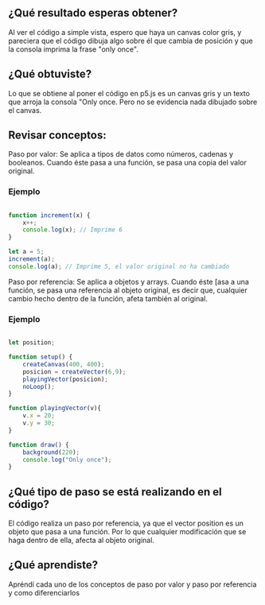 ## ¿Qué resultado esperas obtener?

Al ver el código a simple vista, espero que haya un canvas color gris, y pareciera que el código dibuja algo sobre él 
que cambia de posición y que la consola imprima la frase "only once". 

## ¿Qué obtuviste?

Lo que se obtiene al poner el código en p5.js es un canvas gris y un texto que arroja la consola "Only once. Pero no 
se evidencia nada dibujado sobre el canvas.

## Revisar conceptos:

Paso por valor: Se aplica a tipos de datos como números, cadenas y booleanos. Cuando éste pasa a una función, se pasa 
una copia del valor original.

### Ejemplo

```javascript

function increment(x) {
    x++;
    console.log(x); // Imprime 6
}

let a = 5;
increment(a);
console.log(a); // Imprime 5, el valor original no ha cambiado

``` 

Paso por referencia: Se aplica a objetos y arrays. Cuando éste [asa a una función, se pasa una referencia al objeto original,
es decir que, cualquier cambio hecho dentro de la función, afeta también al original.

### Ejemplo

```javascript

let position;

function setup() {
    createCanvas(400, 400);
    posicion = createVector(6,9);
    playingVector(posicion);
    noLoop();
}

function playingVector(v){
    v.x = 20;
    v.y = 30;
}

function draw() {
    background(220);
    console.log("Only once");
}

```

## ¿Qué tipo de paso se está realizando en el código? 

El código realiza un paso por referencia, ya que el vector position es un objeto que pasa a una función. Por lo que cualquier 
modificación que se haga dentro de ella, afecta al objeto original. 

## ¿Qué aprendiste? 

Apréndí cada uno de los conceptos de paso por valor y paso por referencia y como diferenciarlos

